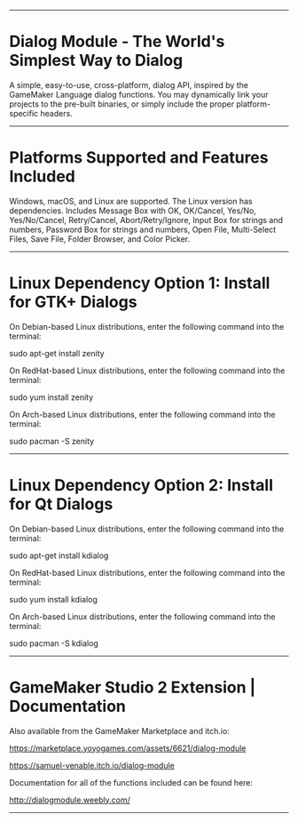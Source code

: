 ----------------------------------------------------------------------------------------------------------------------------------

# Dialog Module - The World's Simplest Way to Dialog

A simple, easy-to-use, cross-platform, dialog API, inspired by the GameMaker Language dialog functions. You may dynamically link your projects to the pre-built binaries, or simply include the proper platform-specific headers.

----------------------------------------------------------------------------------------------------------------------------------

# Platforms Supported and Features Included

Windows, macOS, and Linux are supported. The Linux version has dependencies. Includes Message Box with OK, OK/Cancel, Yes/No, Yes/No/Cancel, Retry/Cancel, Abort/Retry/Ignore, Input Box for strings and numbers, Password Box for strings and numbers, Open File, Multi-Select Files, Save File, Folder Browser, and Color Picker.

----------------------------------------------------------------------------------------------------------------------------------

# Linux Dependency Option 1: Install for GTK+ Dialogs

On Debian-based Linux distributions, enter the following command into the terminal:

sudo apt-get install zenity

On RedHat-based Linux distributions, enter the following command into the terminal:

sudo yum install zenity

On Arch-based Linux distributions, enter the following command into the terminal:

sudo pacman -S zenity

----------------------------------------------------------------------------------------------------------------------------------

# Linux Dependency Option 2: Install for Qt Dialogs

On Debian-based Linux distributions, enter the following command into the terminal:

sudo apt-get install kdialog

On RedHat-based Linux distributions, enter the following command into the terminal:

sudo yum install kdialog

On Arch-based Linux distributions, enter the following command into the terminal:

sudo pacman -S kdialog

----------------------------------------------------------------------------------------------------------------------------------

# GameMaker Studio 2 Extension | Documentation

Also available from the GameMaker Marketplace and itch.io:

https://marketplace.yoyogames.com/assets/6621/dialog-module

https://samuel-venable.itch.io/dialog-module

Documentation for all of the functions included can be found here:

http://dialogmodule.weebly.com/

----------------------------------------------------------------------------------------------------------------------------------

